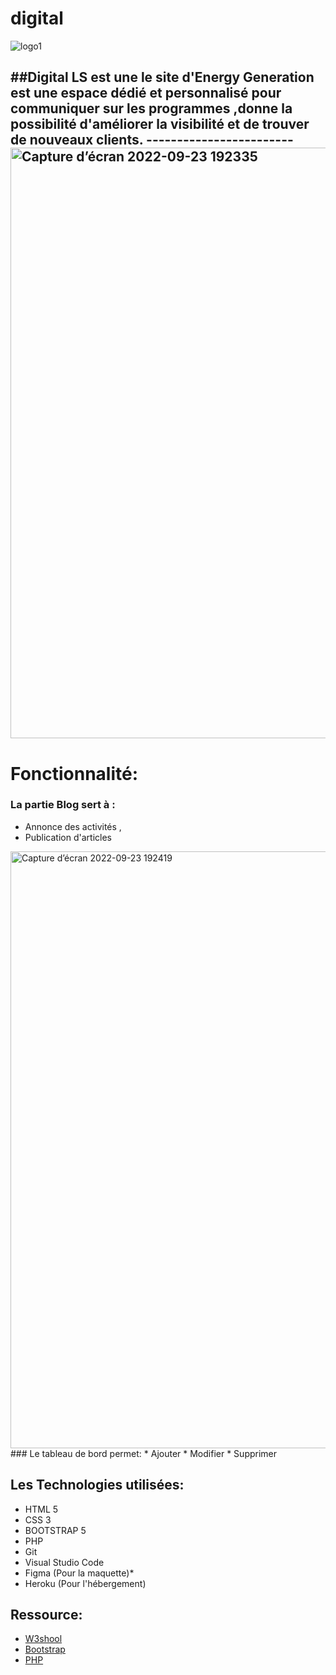 # digital

![logo1](https://user-images.githubusercontent.com/102300897/192040197-aaccdb28-5c7e-4bf8-9e6e-6bea0bda7ca6.png)


##Digital LS est une le site d'Energy Generation 
est une espace dédié et personnalisé pour communiquer sur les programmes ,donne la possibilité d'améliorer la visibilité et de trouver de nouveaux clients. 
------------------------<img width="945" alt="Capture d’écran 2022-09-23 192335" src="https://user-images.githubusercontent.com/102300897/192038120-3ee8250c-9b83-4188-b4ae-209a06fd2c3f.png">
---

# Fonctionnalité:
### La partie Blog sert à :

* Annonce des activités ,
* Publication d'articles 

<img width="955" alt="Capture d’écran 2022-09-23 192419" src="https://user-images.githubusercontent.com/102300897/192038143-2d248b4b-e728-41cd-85a8-0a8f9039289c.png">
### Le tableau de bord permet:
* Ajouter
* Modifier
* Supprimer







## Les Technologies utilisées:  
* HTML 5
* CSS 3  
* BOOTSTRAP 5 
* PHP
* Git   
* Visual Studio  Code
* Figma (Pour la maquette)*
* Heroku (Pour l'hébergement)

## Ressource:
* [W3shool](https://www.w3schools.com/)
* [Bootstrap](https://www.w3schools.com/)
* [PHP](https://www.php.net/)
